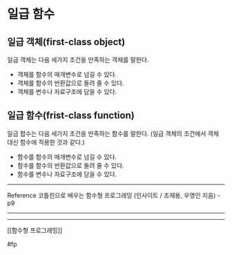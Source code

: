
# 일급 함수
## 일급 객체(first-class object)
일급 객체는 다음 세가지 조건을 만족하는 객체를 말한다.
* 객체를 함수의 매개변수로 넘길 수 있다.
* 객체를 함수의 반환값으로 돌려 줄 수 있다.
* 객체를 변수나 자료구조에 담을 수 있다.

## 일급 함수(frist-class function)
일금 합수는 다음 세가지 조건을 만족하는 함수를 말한다.
(일급 객체의 조건에서 객체 대신 함수에 적용한 것과 같다.)
* 함수를 함수의 매개변수로 넘길 수 있다.
* 함수를 함수의 반환값으로 돌려 줄 수 있다.
* 함수를 변수나 자료구조에 담을 수 있다.

---
Reference
코틀린으로 배우는 함수형 프로그래밍 (인사이트 / 조재용, 우명인 지음) - p9

---
---
[[함수형 프로그래밍]]

#fp
